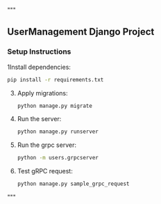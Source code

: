 """
## UserManagement Django Project

### Setup Instructions
1Install dependencies:
   ```sh
   pip install -r requirements.txt
   ```
3. Apply migrations:
   ```sh
   python manage.py migrate
   ```
4. Run the server:
   ```sh
   python manage.py runserver
   ```
5. Run the grpc server:
   ```sh
   python -m users.grpcserver
   ```
6. Test gRPC request:
   ```sh
   python manage.py sample_grpc_request
   ```
"""
